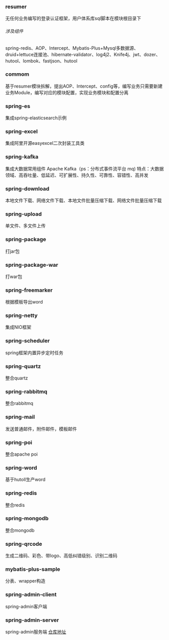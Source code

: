 ### resumer
无任何业务编写的登录认证框架，用户体系库sql脚本在模块根目录下
###### 涉及组件
spring-redis、AOP、Intercept、Mybatis-Plus+Mysql多数据源、druid+lettuce连接池、hibernate-validator、log4j2、Knife4j、jwt、dozer、hutool、lombok、fastjson、hutool
### commom
基于resumer模块拆解，提出AOP、Intercept、config等，编写业务只需要新建业务Module，编写对应的模块配置，实现业务模块和配置分离
### spring-es
集成spring-elasticsearch示例
### spring-excel
集成阿里开源easyexcel二次封装工具类
### spring-kafka
集成大数据常用组件 Apache Kafka（ps：分布式事件流平台 mq)
特点：大数据领域、高吞吐量、低延迟、可扩展性、持久性、可靠性、容错性、高并发
### spring-download
本地文件下载、网络文件下载、本地文件批量压缩下载、网络文件批量压缩下载
### spring-upload
单文件、多文件上传
### spring-package
打jar包
### spring-package-war
打war包
### spring-freemarker
根据模板导出word
### spring-netty
集成NIO框架
### spring-scheduler
spring框架内置异步定时任务
### spring-quartz
整合quartz
### spring-rabbitmq
整合rabbitmq
### spring-mail
发送普通邮件，附件邮件，模板邮件
### spring-poi
整合apache poi
### spring-word
基于hutoll生产word
### spring-redis
整合redis
### spring-mongodb
整合mongodb
### spring-qrcode
生成二维码、彩色、带logo、高低纠错级别、识别二维码
### mybatis-plus-sample
分表、wrapper构造
### spring-admin-client
spring-admin客户端
### spring-admin-server
spring-admin服务端
[仓库地址](https://gitee.com/creyanghang/resumer/tree/master)